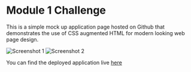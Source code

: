 # Module 1 Challenge
This is a simple mock up application page hosted on Github that demonstrates the use of CSS augmented HTML for modern looking web page design.

![Screenshot 1](https://raw.githubusercontent.com/udidifier/module_1_challenge/master/screenshots/screenshot1.jpg)
![Screenshot 2](https://raw.githubusercontent.com/udidifier/module_1_challenge/master/screenshots/screenshot2.png)

You can find the deployed application live [here](https://udidifier.github.io/module_1_challenge)
